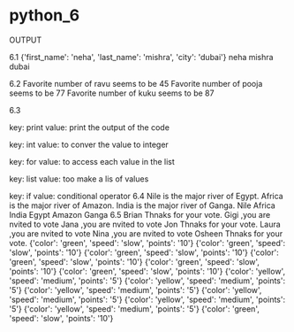 # python_6
OUTPUT

6.1
{'first_name': 'neha', 'last_name': 'mishra', 'city': 'dubai'}
neha
mishra
dubai

6.2
Favorite number of ravu  seems to be  45
Favorite number of pooja  seems to be  77
Favorite number of kuku  seems to be  87

6.3

key: print
value: print the output of the code

key: int
value: to conver the value to integer

key: for
value: to access each value in the list

key: list
value: too make a lis of values

key: if
value: conditional operator
6.4
Nile is the major river of Egypt.
Africa is the major river of Amazon.
India is the major river of Ganga.
Nile
Africa
India
Egypt
Amazon
Ganga
6.5
Brian Thnaks for your vote.
Gigi ,you are nvited to vote
Jana ,you are nvited to vote
Jon Thnaks for your vote.
Laura ,you are nvited to vote
Nina ,you are nvited to vote
Osheen Thnaks for your vote.
{'color': 'green', 'speed': 'slow', 'points': '10'}
{'color': 'green', 'speed': 'slow', 'points': '10'}
{'color': 'green', 'speed': 'slow', 'points': '10'}
{'color': 'green', 'speed': 'slow', 'points': '10'}
{'color': 'green', 'speed': 'slow', 'points': '10'}
{'color': 'green', 'speed': 'slow', 'points': '10'}
{'color': 'yellow', 'speed': 'medium', 'points': '5'}
{'color': 'yellow', 'speed': 'medium', 'points': '5'}
{'color': 'yellow', 'speed': 'medium', 'points': '5'}
{'color': 'yellow', 'speed': 'medium', 'points': '5'}
{'color': 'yellow', 'speed': 'medium', 'points': '5'}
{'color': 'yellow', 'speed': 'medium', 'points': '5'}
{'color': 'green', 'speed': 'slow', 'points': '10'}
